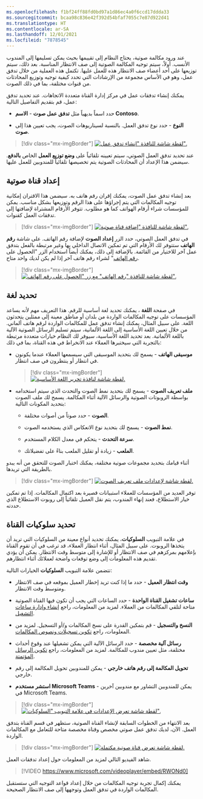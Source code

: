 ```yaml
---
ms.openlocfilehash: f1bf24ff88fd0bd97a1d86ec4a0f6ccd17ddda33
ms.sourcegitcommit: bcaa98c836e42f392d54bfaf7055c7e87d922d41
ms.translationtype: HT
ms.contentlocale: ar-SA
ms.lasthandoff: 12/01/2021
ms.locfileid: "7878545"
---
```

عند ورود مكالمة صوتية، يحتاج النظام إلى تقييمها بحيث يمكن تسليمها إلى المندوب الأنسب. أولاً، سيتم توجيه المكالمة الصوتية إلى صف الانتظار المناسبة. بعد ذلك، سيتم توزيعها على أحد أعضاء صف الانتظار هذه للعمل عليها. تكتمل هذه العملية من خلال تدفق عمل، وهو في الأساس مجموعة من الإرشادات التي تحدد كيفية توجيه وتوزيع المحادثات من قنوات مختلفة، بما في ذلك الصوت. 

يمكنك إنشاء تدفقات عمل في مركز إدارة القناة متعددة الاتجاهات.
عند تحديد تدفق عمل، قم بتقديم التفاصيل التالية:

-   **الاسم‏‎** - حدد اسماً بديهياً مثل **تدفق عمل صوت Contoso**.

-   **النوع** - حدد نوع تدفق العمل. بالنسبة لسيناريوهات الصوت، يجب تعيين هذا إلى **صوت**. 

> [!div class="mx-imgBorder"]
> [![لقطة شاشة للنافذة "إنشاء تدفق عمل".](../media/create-workstream.png)](../media/create-workstream.png#lightbox)

عند تحديد تدفق العمل الصوتي، سيتم تعيينه تلقائياً على **وضع توزيع العمل** الخاص **بالدفع**. سيضمن هذا الإعداد أن المحادثات الصوتية يتم تخصيصها تلقائياً للمندوبين للعمل عليها. 

## <a name="set-up-a-voice-channel"></a>إعداد قناة صوتية

بعد إنشاء تدفق عمل الصوت، يمكنك إقران رقم هاتف به. سيضمن هذا الاقتران إمكانية توجيه المكالمات التي يتم إجراؤها على هذا الرقم وتوزيعها بشكل مناسب. يمكن للمؤسسات شراء أرقام الهواتف كما هو مطلوب. تتوفر الأرقام المشتراة لإضافتها إلى تدفقات العمل كقنوات. 

> [!div class="mx-imgBorder"]
> [![لقطة شاشة للنافذة "إضافة قناة صوتية".](../media/add-channel.png)](../media/add-channel.png#lightbox)

في تدفق العمل الصوتي، حدد الزر **إعداد الصوت** لإضافة رقم الهاتف. على شاشة **رقم الهاتف** ستتوفر لك الأرقام التي تم تمكين الاتصال الداخلي بها وغير مرتبطة بالفعل بتدفق عمل آخر للاختيار من القائمة. بالإضافة إلى ذلك، يمكنك أيضاً استخدام الزر "الحصول على [رقم الهاتف](/dynamics365/customer-service/voice-channel-route-queues?azure-portal=true#acquire-a-phone-number)" لشراء رقم هاتف آخر إذا لم يكن لديك واحد متاح. 

> [!div class="mx-imgBorder"]
> [![لقطة شاشة للنافذة "رقم الهاتف" مع زر "الحصول على رقم الهاتف".](../media/number.png)](../media/number.png#lightbox)

## <a name="define-a-language"></a>تحديد لغة

في صفحة **اللغة** ، يمكنك تحديد لغة أساسية للرقم. هذا التعريف مهم لأنه يساعد المؤسسات على توجيه المكالمات الواردة من بلدان أو مناطق معينة إلى ممثلين يتحدثون اللغة. على سبيل المثال، يمكنك إنشاء تدفق عمل للمكالمات الواردة لرقم هاتف ألماني. من خلال تعيين اللغة الأساسية إلى اللغة الألمانية، سيتم تسليم الرسائل الصوتية الآلية باللغة الألمانية. بعد تحديد اللغة الأساسية، سيوفر لك النظام خيارات متعددة مرتبطة بالتجربة التي سيختبرها العملاء عند الانخراط في هذه القناة، بما في ذلك:

-   **موسيقى الهاتف** - يسمح لك بتحديد الموسيقى التي سيسمعها العملاء عندما يكونون في انتظار أو ينتظرون في صف انتظار. 
    
    > [!div class="mx-imgBorder"]
    > [![لقطة شاشة لنافذة تحرير اللغة الأساسية.](../media/language.png)](../media/language.png#lightbox)

-   **ملف تعريف الصوت** - يسمح لك بتحديد نمط الصوت والتحدث الذي سيتم استخدامه بواسطة الروبوتات الصوتية والرسائل الآلية أثناء المكالمة. يسمح لك ملف الصوت بتحديد المكونات التالية:
    
    -   **الصوت** - حدد صوتاً من أصوات مختلفة.

    -   **نمط الصوت** - يسمح لك بتحديد نوع الانعكاس الذي يستخدمه الصوت. 

    -   **سرعة التحدث** - يتحكم في معدل الكلام المستخدم. 

    -   **الملعب** - زيادة أو تقليل الملعب بناءً على تفضيلاتك.

أثناء قيامك بتحديد مجموعات صوتية مختلفة، يمكنك اختبار الصوت للتحقق من أنه يبدو بالطريقة التي تريدها. 

> [!div class="mx-imgBorder"]
> [![لقطة شاشة لإعدادات ملف تعريف الصوت.](../media/voice-profile.png)](../media/voice-profile.png#lightbox)

توفر العديد من المؤسسات للعملاء استبيانات قصيرة بعد اكتمال المكالمات. إذا تم تمكين خيار الاستطلاع، فعند إنهاء المندوب، يتم نقل العميل تلقائياً إلى روبوت الاستطلاع الذي حددته. 

## <a name="define-channel-behaviors"></a>تحديد سلوكيات القناة

في علامة التبويب **السلوكيات**، يمكنك تحديد أنواع معينة من السلوكيات التي تريد أن يتخذها الروبوت. على سبيل المثال، أثناء انتظار العملاء، قد ترغب في أن تقوم القناة بإعلامهم بمركزهم في صف الانتظار أو للإشارة إلى متوسط ​​وقت الانتظار. يمكن أن يؤدي تقديم هذه المعلومات إلى وضع توقعات واضحة لعملائك أثناء انتظارهم. 

تتضمن علامة التبويب **السلوكيات** الخيارات التالية: 

-   **وقت انتظار العميل** - حدد ما إذا كنت تريد إخطار العميل بموقعه في صف الانتظار ومتوسط ​​وقت الانتظار. 

-   **ساعات تشغيل القناة الواحدة** - حدد الساعات التي يجب أن تكون فيها القناة الصوتية متاحة لتلقي المكالمات من العملاء. لمزيد من المعلومات، راجع [إنشاء وإدارة ساعات التشغيل](/dynamics365/customer-service/create-operating-hours/?azure-portal=true).

-   **النسخ والتسجيل** - قم بتمكين القدرة على نسخ المكالمات و/أو التسجيل. لمزيد من المعلومات، راجع [تكوين تسجيلات ونصوص المكالمات](/dynamics365/customer-service/voice-channel-configure-transcripts/?azure-portal=true).

-   **رسائل آلية مخصصة** - حدد الرسائل الآلية التي يمكن تشغيلها عند وقوع أحداث مختلفة، مثل تعيين مندوب للمكالمة. لمزيد من المعلومات، راجع [تكوين الرسائل المؤتمتة](/dynamics365/customer-service/configure-automated-message/?azure-portal=true).

-   **تحويل المكالمة إلى رقم هاتف خارجي** - يمكن للمندوبين تحويل المكالمة إلى رقم خارجي.

-   **استشر مستخدم Microsoft Teams** - يمكن للمندوبين التشاور مع مندوبين آخرين في Microsoft Teams. 

> [!div class="mx-imgBorder"]
> [![لقطة شاشة تعرض الإعدادات في علامة التبويب "السلوكيات".](../media/behaviors.png)](../media/behaviors.png#lightbox)

بعد الانتهاء من الخطوات السابقة لإنشاء القناة الصوتية، ستظهر في قسم القناة بتدفق العمل. الآن، لديك تدفق عمل صوتي مخصص وقناة مخصصة متاحة للتعامل مع المكالمات الواردة. 

> [!div class="mx-imgBorder"]
> [![لقطة شاشة تعرض قناة صوتية مكتملة.](../media/completed-voice-channel.png)](../media/completed-voice-channel.png#lightbox)

شاهد الفيديو التالي لمزيد من المعلومات حول إعداد تدفقات العمل. 

> [!VIDEO https://www.microsoft.com/videoplayer/embed/RWONd0]

يمكنك إكمال تجربة توجيه المكالمات من خلال إعداد قواعد التوجيه التي ستستقبل المكالمات الواردة في تدفق العمل وتوجهها إلى صف الانتظار الصحيحة. 
